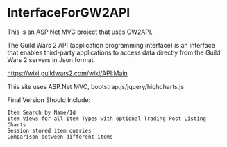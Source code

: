 # InterfaceForGW2API

This is an ASP.Net MVC project that uses GW2API.

The Guild Wars 2 API (application programming interface) is an interface that enables third-party applications to access data directly from the Guild Wars 2 servers in Json format.

https://wiki.guildwars2.com/wiki/API:Main

This site uses ASP.Net MVC, bootstrap.js/jquery/highcharts.js

Final Version Should Include:

    Item Search by Name/Id
    Item Views for all Item Types with optional Trading Post Listing Charts
    Session stored item queries
    Comparison between different items